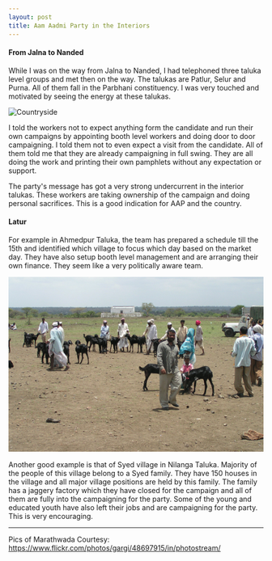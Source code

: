 ```yaml
---
layout: post
title: Aam Aadmi Party in the Interiors
---
```

#### From Jalna to Nanded

While I was on the way from Jalna to Nanded, I had telephoned three taluka level groups and met then on the way. The talukas are Patlur, Selur and Purna. All of them fall in the Parbhani constituency. I was very touched and motivated by seeing the energy at these talukas.

![Countryside](/assets/images/marathwada-countryside.png)

I told the workers not to expect anything form the candidate and run their own campaigns by appointing booth level workers and doing door to door campaigning. I told them not to even expect a visit from the candidate. All of them told me that they are already campaigning in full swing. They are all doing the work and printing their own pamphlets without any expectation or support.

The party's message has got a very strong undercurrent in the interior talukas. These workers are taking ownership of the campaign and doing personal sacrifices. This is a good indication for AAP and the country.

#### Latur

For example in Ahmedpur Taluka, the team has prepared a schedule till the 15th and identified which village to focus which day based on the market day. They have also setup booth level management and are arranging their own finance. They seem like a very politically aware team.

![Market](/assets/images/marathwada-goat-market.png)

Another good example is that of Syed village in Nilanga Taluka. Majority of the people of this village belong to a Syed family. They have 150 houses in the village and all major village positions are held by this family. The family has a jaggery factory which they have closed for the campaign and all of them are fully into the campaigning for the party. Some of the young and educated youth have also left their jobs and are campaigning for the party. This is very encouraging.

---

Pics of Marathwada Courtesy: https://www.flickr.com/photos/gargi/48697915/in/photostream/